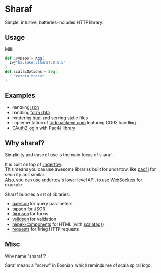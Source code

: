
# Sharaf

Simple, intuitive, batteries-included HTTP library.

## Usage
Mill:
```scala
def ivyDeps = Agg(
  ivy"ba.sake::sharaf:0.0.5"
)
def scalacOptions = Seq(
  "-Yretain-trees"
)
```

## Examples
- handling [json](examples/json)
- handling [form data](examples/form)
- rendering [html](examples/html) and serving static files
- implementation of [todobackend.com](examples/todo) featuring CORS handling
- [OAuth2 login](examples/oauth2) with [Pac4J library](https://www.pac4j.org/)


## Why sharaf?

Simplicity and ease of use is the main focus of sharaf.  

It is built on top of [undertow](https://undertow.io/).  
This means you can use awesome libraries built for undertow, like [pac4j](https://github.com/pac4j/undertow-pac4j) for security and similar.  
Also, you can use undertow's lower level API, to use WebSockets for example.

Sharaf bundles a set of libraries:
- [querson](./querson) for query parameters
- [tupson](https://github.com/sake92/tupson) for JSON
- [formson](./formson) for forms
- [validson](./formson) for validation
- [hepek-components](https://github.com/sake92/hepek) for HTML (with [scalatags](https://github.com/com-lihaoyi/scalatags))
- [requests](https://github.com/com-lihaoyi/requests-scala) for firing HTTP requests


## Misc

Why name "sharaf"?  

Šaraf means a "screw" in Bosnian, which reminds me of scala spiral logo.

